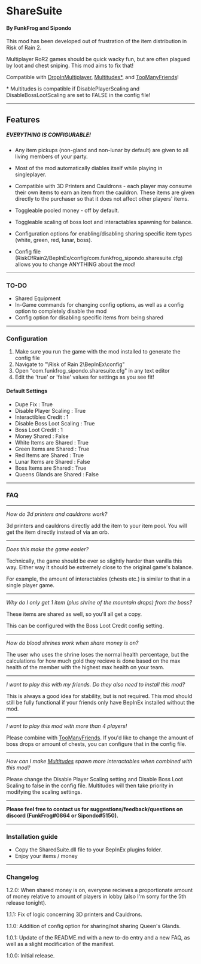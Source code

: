 # ShareSuite
#### By FunkFrog and Sipondo

This mod has been developed out of frustration of the item distribution in Risk of Rain 2.

Multiplayer RoR2 games should be quick wacky fun, but are often plagued by loot and chest sniping. This mod aims to fix that!

Compatible with [DropInMultiplayer](https://thunderstore.io/package/Morris1927/DropinMultiplayer/), [Multitudes*](https://thunderstore.io/package/wildbook/Multitudes/), and [TooManyFriends](https://thunderstore.io/package/wildbook/TooManyFriends/)!

\* Multitudes is compatible if DisablePlayerScaling and DisableBossLootScaling are set to FALSE in the config file!

---

## Features

##### EVERYTHING IS CONFIGURABLE!

- Any item pickups (non-gland and non-lunar by default) are given to all living members of your party.

- Most of the mod automatically diables itself while playing in singleplayer.

- Compatible with 3D Printers and Cauldrons - each player may consume their own items to earn an item from the cauldron. These items are given directly to the purchaser so that it does not affect other players' items.

- Toggleable pooled money - off by default.

- Toggleable scaling of boss loot and interactables spawning for balance.

- Configuration options for enabling/disabling sharing specific item types (white, green, red, lunar, boss).

- Config file (RiskOfRain2/BepInEx/config/com.funkfrog_sipondo.sharesuite.cfg) allows you to change ANYTHING about the mod!

---

### TO-DO

- Shared Equipment
- In-Game commands for changing config options, as well as a config option to completely disable the mod
- Config option for disabling specific items from being shared

---

### Configuration
1. Make sure you run the game with the mod installed to generate the config file
2. Navigate to "\Risk of Rain 2\BepInEx\config"
3. Open "com.funkfrog_sipondo.sharesuite.cfg" in any text editor
4. Edit the 'true' or 'false' values for settings as you see fit!

#### Default Settings
- Dupe Fix : True
- Disable Player Scaling : True
- Interactibles Credit : 1
- Disable Boss Loot Scaling : True
- Boss Loot Credit : 1
- Money Shared : False
- White Items are Shared : True
- Green Items are Shared : True
- Red Items are Shared : True
- Lunar Items are Shared : False
- Boss Items are Shared : True
- Queens Glands are Shared : False

---
### FAQ
---
*How do 3d printers and cauldrons work?*

3d printers and cauldrons directly add the item to your item pool.
You will get the item directly instead of via an orb.

---
*Does this make the game easier?*

Technically, the game should be ever so slightly harder than vanilla this way. Either way it should be extremely close to the original game's balance.

For example, the amount of interactables (chests etc.) is similar to that in a single player game.

---
*Why do I only get 1 item (plus shrine of the mountain drops) from the boss?*

These items are shared as well, so you'll all get a copy.

This can be configured with the Boss Loot Credit config setting.

---
*How do blood shrines work when share money is on?*

The user who uses the shrine loses the normal health percentage, but the calculations for how much gold they recieve is done based on the max health of the member with the highest max health on your team.

---
*I want to play this with my friends. Do they also need to install this mod?*

This is always a good idea for stability, but is not required. This mod should still be fully functional if your friends only have BepInEx installed without the mod.

---
*I want to play this mod with more than 4 players!*

Please combine with  [TooManyFriends](https://thunderstore.io/package/wildbook/TooManyFriends/). If you'd like to change the amount of boss drops or amount of chests, you can configure that in the config file.

---
*How can I make [Multitudes](https://thunderstore.io/package/wildbook/Multitudes/) spawn more interactables when combined with this mod?*

Please change the Disable Player Scaling setting and Disable Boss Loot Scaling to false in the config file. Multitudes will then take priority in modifying the scaling settings.

---

**Please feel free to contact us for suggestions/feedback/questions on discord (FunkFrog#0864 or Sipondo#5150).**

---
### Installation guide

- Copy the SharedSuite.dll file to your BepInEx plugins folder.
- Enjoy your items / money

---
### Changelog

1.2.0: When shared money is on, everyone recieves a proportionate amount of money relative to amount of players in lobby (also I'm sorry for the 5th release tonight).

1.1.1: Fix of logic concerning 3D printers and Cauldrons.

1.1.0: Addition of config option for sharing/not sharing Queen's Glands.

1.0.1: Update of the README.md with a new to-do entry and a new FAQ, as well as a slight modification of the manifest.

1.0.0: Initial release.